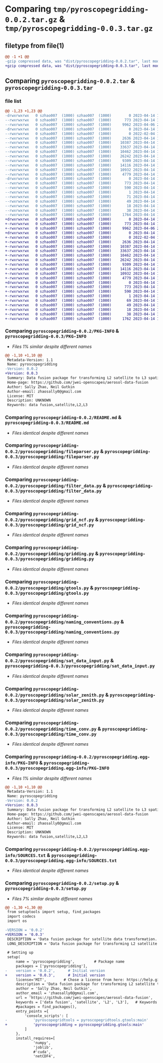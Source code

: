 # Comparing `tmp/pyroscopegridding-0.0.2.tar.gz` & `tmp/pyroscopegridding-0.0.3.tar.gz`

## filetype from file(1)

```diff
@@ -1 +1 @@
-gzip compressed data, was "dist/pyroscopegridding-0.0.2.tar", last modified: Fri Apr 14 15:20:13 2023, max compression
+gzip compressed data, was "dist/pyroscopegridding-0.0.3.tar", last modified: Fri Apr 14 15:22:35 2023, max compression
```

## Comparing `pyroscopegridding-0.0.2.tar` & `pyroscopegridding-0.0.3.tar`

### file list

```diff
@@ -1,23 +1,23 @@
-drwxrwxrwx   0 szhao007  (1000) szhao007  (1000)        0 2023-04-14 15:20:13.579505 pyroscopegridding-0.0.2/
--rwxrwxrwx   0 szhao007  (1000) szhao007  (1000)      773 2023-04-14 15:20:13.572507 pyroscopegridding-0.0.2/PKG-INFO
--rwxrwxrwx   0 szhao007  (1000) szhao007  (1000)     9962 2023-04-06 22:20:54.000000 pyroscopegridding-0.0.2/README.md
-drwxrwxrwx   0 szhao007  (1000) szhao007  (1000)        0 2023-04-14 15:20:13.257817 pyroscopegridding-0.0.2/pyroscopegridding/
--rwxrwxrwx   0 szhao007  (1000) szhao007  (1000)        0 2022-02-04 10:40:28.000000 pyroscopegridding-0.0.2/pyroscopegridding/__init__.py
--rwxrwxrwx   0 szhao007  (1000) szhao007  (1000)     2636 2023-04-14 14:22:50.000000 pyroscopegridding-0.0.2/pyroscopegridding/fileparser.py
--rwxrwxrwx   0 szhao007  (1000) szhao007  (1000)    10387 2023-04-14 14:22:50.000000 pyroscopegridding-0.0.2/pyroscopegridding/filter_data.py
--rwxrwxrwx   0 szhao007  (1000) szhao007  (1000)    33637 2023-04-14 14:32:01.000000 pyroscopegridding-0.0.2/pyroscopegridding/grid_ncf.py
--rwxrwxrwx   0 szhao007  (1000) szhao007  (1000)    10462 2023-04-14 14:22:50.000000 pyroscopegridding-0.0.2/pyroscopegridding/gridding.py
--rwxrwxrwx   0 szhao007  (1000) szhao007  (1000)    26242 2023-04-14 15:03:08.000000 pyroscopegridding-0.0.2/pyroscopegridding/gtools.py
--rwxrwxrwx   0 szhao007  (1000) szhao007  (1000)     9309 2023-04-14 14:25:01.000000 pyroscopegridding-0.0.2/pyroscopegridding/naming_conventions.py
--rwxrwxrwx   0 szhao007  (1000) szhao007  (1000)    14116 2023-04-14 14:22:50.000000 pyroscopegridding-0.0.2/pyroscopegridding/sat_data_input.py
--rwxrwxrwx   0 szhao007  (1000) szhao007  (1000)    10932 2023-04-14 14:22:50.000000 pyroscopegridding-0.0.2/pyroscopegridding/solar_zenith.py
--rwxrwxrwx   0 szhao007  (1000) szhao007  (1000)     4779 2023-04-14 14:22:50.000000 pyroscopegridding-0.0.2/pyroscopegridding/time_conv.py
-drwxrwxrwx   0 szhao007  (1000) szhao007  (1000)        0 2023-04-14 15:20:13.516664 pyroscopegridding-0.0.2/pyroscopegridding.egg-info/
--rwxrwxrwx   0 szhao007  (1000) szhao007  (1000)      773 2023-04-14 15:20:12.000000 pyroscopegridding-0.0.2/pyroscopegridding.egg-info/PKG-INFO
--rwxrwxrwx   0 szhao007  (1000) szhao007  (1000)      590 2023-04-14 15:20:12.000000 pyroscopegridding-0.0.2/pyroscopegridding.egg-info/SOURCES.txt
--rwxrwxrwx   0 szhao007  (1000) szhao007  (1000)        1 2023-04-14 15:20:12.000000 pyroscopegridding-0.0.2/pyroscopegridding.egg-info/dependency_links.txt
--rwxrwxrwx   0 szhao007  (1000) szhao007  (1000)       71 2023-04-14 15:20:12.000000 pyroscopegridding-0.0.2/pyroscopegridding.egg-info/entry_points.txt
--rwxrwxrwx   0 szhao007  (1000) szhao007  (1000)       49 2023-04-14 15:20:12.000000 pyroscopegridding-0.0.2/pyroscopegridding.egg-info/requires.txt
--rwxrwxrwx   0 szhao007  (1000) szhao007  (1000)       18 2023-04-14 15:20:12.000000 pyroscopegridding-0.0.2/pyroscopegridding.egg-info/top_level.txt
--rwxrwxrwx   0 szhao007  (1000) szhao007  (1000)       38 2023-04-14 15:20:13.580732 pyroscopegridding-0.0.2/setup.cfg
--rwxrwxrwx   0 szhao007  (1000) szhao007  (1000)     1764 2023-04-14 15:19:45.000000 pyroscopegridding-0.0.2/setup.py
+drwxrwxrwx   0 szhao007  (1000) szhao007  (1000)        0 2023-04-14 15:22:35.099973 pyroscopegridding-0.0.3/
+-rwxrwxrwx   0 szhao007  (1000) szhao007  (1000)      773 2023-04-14 15:22:35.092828 pyroscopegridding-0.0.3/PKG-INFO
+-rwxrwxrwx   0 szhao007  (1000) szhao007  (1000)     9962 2023-04-06 22:20:54.000000 pyroscopegridding-0.0.3/README.md
+drwxrwxrwx   0 szhao007  (1000) szhao007  (1000)        0 2023-04-14 15:22:34.840959 pyroscopegridding-0.0.3/pyroscopegridding/
+-rwxrwxrwx   0 szhao007  (1000) szhao007  (1000)        0 2022-02-04 10:40:28.000000 pyroscopegridding-0.0.3/pyroscopegridding/__init__.py
+-rwxrwxrwx   0 szhao007  (1000) szhao007  (1000)     2636 2023-04-14 14:22:50.000000 pyroscopegridding-0.0.3/pyroscopegridding/fileparser.py
+-rwxrwxrwx   0 szhao007  (1000) szhao007  (1000)    10387 2023-04-14 14:22:50.000000 pyroscopegridding-0.0.3/pyroscopegridding/filter_data.py
+-rwxrwxrwx   0 szhao007  (1000) szhao007  (1000)    33637 2023-04-14 14:32:01.000000 pyroscopegridding-0.0.3/pyroscopegridding/grid_ncf.py
+-rwxrwxrwx   0 szhao007  (1000) szhao007  (1000)    10462 2023-04-14 14:22:50.000000 pyroscopegridding-0.0.3/pyroscopegridding/gridding.py
+-rwxrwxrwx   0 szhao007  (1000) szhao007  (1000)    26242 2023-04-14 15:03:08.000000 pyroscopegridding-0.0.3/pyroscopegridding/gtools.py
+-rwxrwxrwx   0 szhao007  (1000) szhao007  (1000)     9309 2023-04-14 14:25:01.000000 pyroscopegridding-0.0.3/pyroscopegridding/naming_conventions.py
+-rwxrwxrwx   0 szhao007  (1000) szhao007  (1000)    14116 2023-04-14 14:22:50.000000 pyroscopegridding-0.0.3/pyroscopegridding/sat_data_input.py
+-rwxrwxrwx   0 szhao007  (1000) szhao007  (1000)    10932 2023-04-14 14:22:50.000000 pyroscopegridding-0.0.3/pyroscopegridding/solar_zenith.py
+-rwxrwxrwx   0 szhao007  (1000) szhao007  (1000)     4779 2023-04-14 14:22:50.000000 pyroscopegridding-0.0.3/pyroscopegridding/time_conv.py
+drwxrwxrwx   0 szhao007  (1000) szhao007  (1000)        0 2023-04-14 15:22:35.046656 pyroscopegridding-0.0.3/pyroscopegridding.egg-info/
+-rwxrwxrwx   0 szhao007  (1000) szhao007  (1000)      773 2023-04-14 15:22:34.000000 pyroscopegridding-0.0.3/pyroscopegridding.egg-info/PKG-INFO
+-rwxrwxrwx   0 szhao007  (1000) szhao007  (1000)      590 2023-04-14 15:22:34.000000 pyroscopegridding-0.0.3/pyroscopegridding.egg-info/SOURCES.txt
+-rwxrwxrwx   0 szhao007  (1000) szhao007  (1000)        1 2023-04-14 15:22:34.000000 pyroscopegridding-0.0.3/pyroscopegridding.egg-info/dependency_links.txt
+-rwxrwxrwx   0 szhao007  (1000) szhao007  (1000)       69 2023-04-14 15:22:34.000000 pyroscopegridding-0.0.3/pyroscopegridding.egg-info/entry_points.txt
+-rwxrwxrwx   0 szhao007  (1000) szhao007  (1000)       49 2023-04-14 15:22:34.000000 pyroscopegridding-0.0.3/pyroscopegridding.egg-info/requires.txt
+-rwxrwxrwx   0 szhao007  (1000) szhao007  (1000)       18 2023-04-14 15:22:34.000000 pyroscopegridding-0.0.3/pyroscopegridding.egg-info/top_level.txt
+-rwxrwxrwx   0 szhao007  (1000) szhao007  (1000)       38 2023-04-14 15:22:35.105749 pyroscopegridding-0.0.3/setup.cfg
+-rwxrwxrwx   0 szhao007  (1000) szhao007  (1000)     1762 2023-04-14 15:22:19.000000 pyroscopegridding-0.0.3/setup.py
```

### Comparing `pyroscopegridding-0.0.2/PKG-INFO` & `pyroscopegridding-0.0.3/PKG-INFO`

 * *Files 1% similar despite different names*

```diff
@@ -1,10 +1,10 @@
 Metadata-Version: 1.1
 Name: pyroscopegridding
-Version: 0.0.2
+Version: 0.0.3
 Summary: Data fusion package for transforming L2 satellite to L3 spatial-temporal gridded data
 Home-page: https://github.com/jwei-openscapes/aerosol-data-fusion
 Author: Sally Zhao, Neil Gutkin
 Author-email: zhaosally0@gmail.com
 License: MIT
 Description: UNKNOWN
 Keywords: data fusion,satellite,L2,L3
```

### Comparing `pyroscopegridding-0.0.2/README.md` & `pyroscopegridding-0.0.3/README.md`

 * *Files identical despite different names*

### Comparing `pyroscopegridding-0.0.2/pyroscopegridding/fileparser.py` & `pyroscopegridding-0.0.3/pyroscopegridding/fileparser.py`

 * *Files identical despite different names*

### Comparing `pyroscopegridding-0.0.2/pyroscopegridding/filter_data.py` & `pyroscopegridding-0.0.3/pyroscopegridding/filter_data.py`

 * *Files identical despite different names*

### Comparing `pyroscopegridding-0.0.2/pyroscopegridding/grid_ncf.py` & `pyroscopegridding-0.0.3/pyroscopegridding/grid_ncf.py`

 * *Files identical despite different names*

### Comparing `pyroscopegridding-0.0.2/pyroscopegridding/gridding.py` & `pyroscopegridding-0.0.3/pyroscopegridding/gridding.py`

 * *Files identical despite different names*

### Comparing `pyroscopegridding-0.0.2/pyroscopegridding/gtools.py` & `pyroscopegridding-0.0.3/pyroscopegridding/gtools.py`

 * *Files identical despite different names*

### Comparing `pyroscopegridding-0.0.2/pyroscopegridding/naming_conventions.py` & `pyroscopegridding-0.0.3/pyroscopegridding/naming_conventions.py`

 * *Files identical despite different names*

### Comparing `pyroscopegridding-0.0.2/pyroscopegridding/sat_data_input.py` & `pyroscopegridding-0.0.3/pyroscopegridding/sat_data_input.py`

 * *Files identical despite different names*

### Comparing `pyroscopegridding-0.0.2/pyroscopegridding/solar_zenith.py` & `pyroscopegridding-0.0.3/pyroscopegridding/solar_zenith.py`

 * *Files identical despite different names*

### Comparing `pyroscopegridding-0.0.2/pyroscopegridding/time_conv.py` & `pyroscopegridding-0.0.3/pyroscopegridding/time_conv.py`

 * *Files identical despite different names*

### Comparing `pyroscopegridding-0.0.2/pyroscopegridding.egg-info/PKG-INFO` & `pyroscopegridding-0.0.3/pyroscopegridding.egg-info/PKG-INFO`

 * *Files 1% similar despite different names*

```diff
@@ -1,10 +1,10 @@
 Metadata-Version: 1.1
 Name: pyroscopegridding
-Version: 0.0.2
+Version: 0.0.3
 Summary: Data fusion package for transforming L2 satellite to L3 spatial-temporal gridded data
 Home-page: https://github.com/jwei-openscapes/aerosol-data-fusion
 Author: Sally Zhao, Neil Gutkin
 Author-email: zhaosally0@gmail.com
 License: MIT
 Description: UNKNOWN
 Keywords: data fusion,satellite,L2,L3
```

### Comparing `pyroscopegridding-0.0.2/pyroscopegridding.egg-info/SOURCES.txt` & `pyroscopegridding-0.0.3/pyroscopegridding.egg-info/SOURCES.txt`

 * *Files identical despite different names*

### Comparing `pyroscopegridding-0.0.2/setup.py` & `pyroscopegridding-0.0.3/setup.py`

 * *Files 7% similar despite different names*

```diff
@@ -1,30 +1,30 @@
 from setuptools import setup, find_packages
 import codecs
 import os
 
-VERSION = '0.0.2'
+VERSION = '0.0.3'
 DESCRIPTION = 'Data fusion package for satellite data transformation.'
 LONG_DESCRIPTION = 'Data fusion package for transforming L2 satellite to L3 spatial-temporal gridded data.'
 
 # Setting up
 setup(
     name = 'pyroscopegridding',         # Package name
     packages = ['pyroscopegridding'],   
-    version = '0.0.2',      # Initial version
+    version = '0.0.3',      # Initial version
     license='MIT',        # Chose a license from here: https://help.github.com/articles/licensing-a-repository
     description = 'Data fusion package for transforming L2 satellite to L3 spatial-temporal gridded data',  
     author = 'Sally Zhao, Neil Gutkin',                 
     author_email = 'zhaosally0@gmail.com',     
     url = 'https://github.com/jwei-openscapes/aerosol-data-fusion',   # github repository  
     keywords = ['data fusion', 'satellite', 'L2', 'L3'],   # Keywords
     #packages = find_packages(),
     entry_points ={
         'console_scripts': [
-            'pyroscopegridtools = pyroscopegridtools.gtools:main'
+            'pyroscopegridding = pyroscopegridding.gtools:main'
         ]
     },
     install_requires=[            
             'numpy',
             'joblib',
             #'cuda',
             'netCDF4',
```

